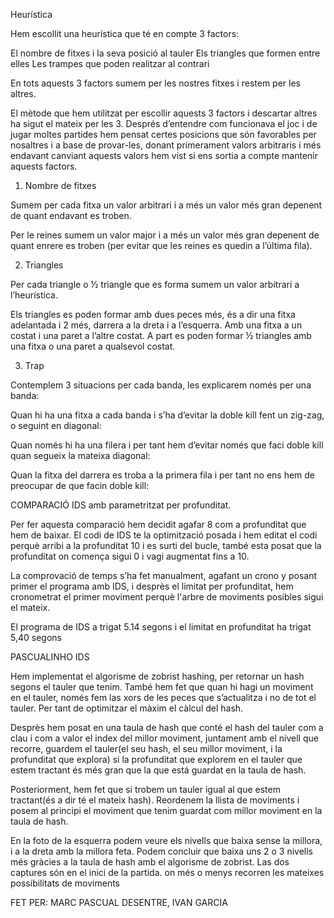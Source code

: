 Heurística

Hem escollit una heurística que té en compte 3 factors:

El nombre de fitxes i la seva posició al tauler
Els triangles que formen entre elles
Les trampes que poden realitzar al contrari

En tots aquests 3 factors sumem per les nostres fitxes i restem per les altres.

El mètode que hem utilitzat per escollir aquests 3 factors i descartar altres ha sigut el mateix per les 3.
Després d’entendre com funcionava el joc i de jugar moltes partides hem pensat certes posicions que són favorables per nosaltres i a base de provar-les, donant primerament valors arbitraris i més endavant canviant aquests valors hem vist si ens sortia  a compte mantenir aquests factors. 

1. Nombre de fitxes 

Sumem per cada fitxa un valor arbitrari i a més un valor més gran depenent de quant endavant es troben.

Per le reines sumem un valor major i a més un valor més gran depenent de quant enrere es troben (per evitar que les reines es quedin a l’última fila).

2. Triangles 

Per cada triangle o ½ triangle que es forma sumem un valor arbitrari a l’heurística.

Els triangles es poden formar amb dues peces més, és a dir una fitxa adelantada i 2 més, darrera a la dreta i a l’esquerra.
Amb una fitxa a un costat i una paret a l’altre costat.
A part es poden formar ½ triangles amb una fitxa o una paret a qualsevol costat.



3. Trap

Contemplem 3 situacions per cada banda, les explicarem només per una banda:

Quan hi ha una fitxa a cada banda i s’ha d’evitar la doble kill fent un zig-zag, o seguint en diagonal:

Quan només hi ha una filera i per tant hem d’evitar només que faci doble kill quan segueix la mateixa diagonal:
 
Quan la fitxa del darrera es troba a la primera fila i per tant no ens hem de preocupar de que facin doble kill:


COMPARACIÓ IDS amb parametritzat per profunditat.

Per fer aquesta comparació hem decidit agafar 8 com a profunditat que hem de baixar.
El codi de IDS te la optimització posada i hem editat el codi perquè arribi a la profunditat 10 i es surti del bucle, també esta posat que la profunditat on comença sigui 0 i vagi augmentat fins a 10.

La comprovació de temps s’ha fet  manualment, agafant un crono y posant primer el programa amb IDS, i desprès el limitat per profunditat, hem cronometrat el primer moviment perquè l'arbre de moviments posibles sigui el mateix. 

El programa de IDS a trigat 5.14 segons i el limitat en profunditat ha trigat 5,40 segons

PASCUALINHO IDS


Hem implementat el algorisme de zobrist hashing, per retornar  un hash  segons el tauler que tenim. També hem fet que quan hi hagi un moviment  en el tauler, només fem las xors de les peces que s’actualitza i no de tot el tauler. Per tant de optimitzar el màxim el càlcul del hash.

Desprès hem posat en una taula de hash que conté el hash del tauler com a clau i com a valor el index del millor moviment, juntament amb el nivell que recorre, guardem el tauler(el seu hash, el seu millor moviment, i la profunditat que explora) si la profunditat que explorem en el tauler que estem tractant és més gran que la que está guardat en la taula de hash.


Posteriorment, hem fet que si trobem un tauler  igual al que estem tractant(és a dir té el mateix hash). Reordenem la llista de moviments i posem al principi el moviment que tenim guardat com millor moviment en la taula de hash.

En la foto de la esquerra podem veure els nivells que baixa sense la millora, i a la dreta amb la millora feta. Podem concluir que baixa uns 2 o 3 nivells més gràcies a la taula de hash amb el algorisme de zobrist. Las dos captures són en el inici de la partida. on més o menys recorren les mateixes possibilitats de moviments

FET PER: MARC PASCUAL DESENTRE, IVAN GARCIA


